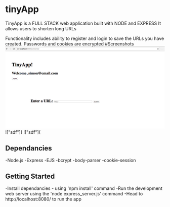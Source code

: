 # tinyApp
TinyApp is a FULL STACK web application built with NODE and EXPRESS
It allows users to shorten long URLs

Functionality includes ability to register and login to save the URLs you have created.
Passwords and cookies are encrypted 
#Screenshots
!["description"](https://github.com/swiftsimon/tinyApp/blob/master/docs/Create%20New%20URL.png?raw=true)
!["sdf"](
!["sdf"](

## Dependancies
-Node.js
-Express
-EJS
-bcrypt
-body-parser
-cookie-session

## Getting Started
-Install dependancies - using 'npm install' command
-Run the development web server using the 'node express_server.js' command
-Head to http://localhost:8080/ to run the app
